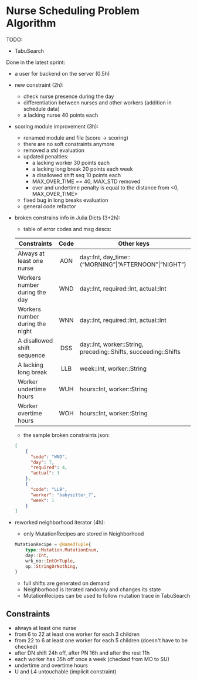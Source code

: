 # Nurse Scheduling Problem Algorithm

TODO:
 - TabuSearch

Done in the latest sprint:
 - a user for backend on the server (0.5h)
 - new constraint (2h):
    - check nurse presence during the day
    - differentiation between nurses and other workers (addition in schedule data)
    - a lacking nurse 40 points each
 - scoring module improvement (3h):
    - renamed module and file (score -> scoring)
    - there are no soft constraints anymore
    - removed a std evaluation
    - updated penalties:
        - a lacking worker 30 points each
        - a lacking long break 20 points each week
        - a disallowed shift seq 10 points each
        - MAX_OVER_TIME == 40, MAX_STD removed
        - over and undertime penalty is equal to the distance from <0, MAX_OVER_TIME>
    - fixed bug in long breaks evaluation
    - general code refactor
 - broken constrains info in Julia Dicts (3+2h):
    - table of error codes and msg descs:

    |Constraints                    |Code|Other keys                                                     |
    |-------------------------------|:--:|---------------------------------------------------------------|
    |Always at least one nurse      |AON |day::Int, day_time::(“MORNING”&#124;”AFTERNOON”&#124;”NIGHT”)  |
    |Workers number during the day  |WND |day::Int, required::Int, actual::Int                           |
    |Workers number during the night|WNN |day::Int, required::Int, actual::Int                           |
    |A disallowed shift sequence    |DSS |day::Int, worker::String, preceding::Shifts, succeeding::Shifts|
    |A lacking long break           |LLB |week::Int, worker::String                                      |
    |Worker undertime hours         |WUH |hours::Int, worker::String                                     |
    |Worker overtime hours          |WOH |hours::Int, worker::String                                     |

    - the sample broken constraints json:

    ```json
    [
        {
          "code": "WND",
          "day": 7,
          "required": 4,
          "actual": 3
        },
        {
          "code": "LLB",
          "worker": "babysitter_7",
          "week": 1
        }
    ]
    ```
 - reworked neighborhood iterator (4h):
    - only MutationRecipes are stored in Neighborhood

    ```julia
    MutationRecipe = @NamedTuple{
        type::Mutation.MutationEnum,
        day::Int,
        wrk_no::IntOrTuple,
        op::StringOrNothing,
    }
    ```
    - full shifts are generated on demand
    - Neighborhood is iterated randomly and changes its state
    - MutationRecipes can be used to follow mutation trace in TabuSearch

## Constraints
 - always at least one nurse
 - from 6 to 22 at least one worker for each 3 children
 - from 22 to 6 at least one worker for each 5 children (doesn't have to be checked)
 - after DN shift 24h off, after PN 16h and after the rest 11h
 - each worker has 35h off once a week (checked from MO to SU)
 - undertime and overtime hours
 - U and L4 untouchable (implicit constraint)

